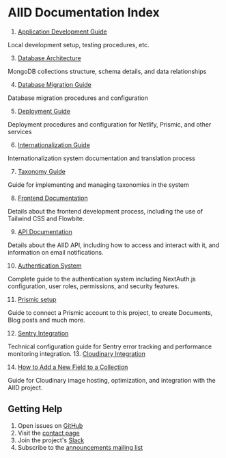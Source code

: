 # AIID Documentation Index

1. [Application Development Guide](../gatsby-site/README.md)

Local development setup, testing procedures, etc.

3. [Database Architecture](DATABASE.md)

MongoDB collections structure, schema details, and data relationships

4. [Database Migration Guide](MIGRATIONS.md)

Database migration procedures and configuration

5. [Deployment Guide](DEPLOYMENT.md)

Deployment procedures and configuration for Netlify, Prismic, and other services

6. [Internationalization Guide](i18N.md)

Internationalization system documentation and translation process

7. [Taxonomy Guide](TAXA.md)

Guide for implementing and managing taxonomies in the system

8. [Frontend Documentation](FRONTEND.md)

Details about the frontend development process, including the use of Tailwind CSS and Flowbite.


9. [API Documentation](API.md)

Details about the AIID API, including how to access and interact with it, and information on email notifications.

10. [Authentication System](AUTH.md)

Complete guide to the authentication system including NextAuth.js configuration, user roles, permissions, and security features.

11. [Prismic setup](PRISMIC.md)

Guide to connect a Prismic account to this project, to create Documents, Blog posts and much more.

12. [Sentry Integration](SENTRY.md)

Technical configuration guide for Sentry error tracking and performance monitoring integration.
13. [Cloudinary Integration](CLOUDINARY.md)

14. [How to Add a New Field to a Collection](NEW_FIELD.md)

Guide for Cloudinary image hosting, optimization, and integration with the AIID project.

## Getting Help

1. Open issues on [GitHub](https://github.com/responsible-ai-collaborative/aiid/issues)
2. Visit the [contact page](https://incidentdatabase.ai/contact)
3. Join the project's [Slack](https://join.slack.com/t/raicollab/shared_invite/zt-2ztu81jvq-kZLH0KCF8ilpF~iqp33G3A)
4. Subscribe to the [announcements mailing list](https://groups.google.com/g/incidentsdb)
